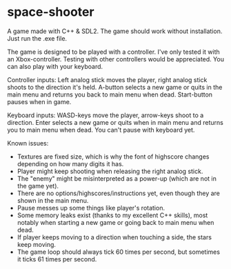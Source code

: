 # space-shooter
A game made with C++ & SDL2. The game should work without installation. Just run the
.exe file.

The game is designed to be played with a controller. I've only tested
it with an Xbox-controller. Testing with other controllers would be appreciated.
You can also play with your keyboard.

Controller inputs:
Left analog stick moves the player, right analog stick shoots to the direction
it's held. A-button selects a new game or quits in the main menu and returns you
back to main menu when dead. Start-button pauses when in game.

Keyboard inputs:
WASD-keys move the player, arrow-keys shoot to a direction. Enter selects a new 
game or quits when in main menu and returns you to main menu when dead. You can't
pause with keyboard yet.

Known issues:
- Textures are fixed size, which is why the font of highscore changes depending on
how many digits it has.
- Player might keep shooting when releasing the right analog stick.
- The "enemy" might be misinterpreted as a power-up (which are not in the game yet).
- There are no options/highscores/instructions yet, even though they are shown in
the main menu.
- Pause messes up some things like player's rotation.
- Some memory leaks exist (thanks to my excellent C++ skills), most notably when
starting a new game or going back to main menu when dead.
- If player keeps moving to a direction when touching a side, the stars keep moving.
- The game loop should always tick 60 times per second, but sometimes it ticks 61
times per second.